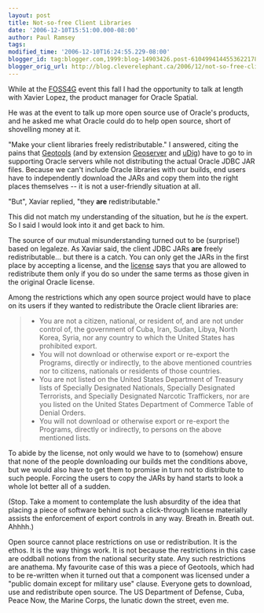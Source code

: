 ```yaml
---
layout: post
title: Not-so-free Client Libraries
date: '2006-12-10T15:51:00.000-08:00'
author: Paul Ramsey
tags: 
modified_time: '2006-12-10T16:24:55.229-08:00'
blogger_id: tag:blogger.com,1999:blog-14903426.post-6104994144553622178
blogger_orig_url: http://blog.cleverelephant.ca/2006/12/not-so-free-client-libraries.html
---
```


While at the [FOSS4G](htthttp://beta.blogger.com/img/gl.link.gifp://www.foss4g2006.org) event this fall I had the opportunity to talk at length with Xavier Lopez, the product manager for Oracle Spatial.  

He was at the event to talk up more open source use of Oracle's products, and he asked me what Oracle could do to help open source, short of shovelling money at it.

"Make your client libraries freely redistributable." I answered, citing the pains that [Geotools](http://www.geotools.org) (and by extension [Geoserver](http://geoserver.sourceforge.net) and [uDig](http://udig.refractions.net)) have to go to in supporting Oracle servers while not distributing the actual Oracle JDBC JAR files.  Because we can't include Oracle libraries with our builds, end users have to independently download the JARs and copy them into the right places themselves -- it is not a user-friendly situation at all.

"But", Xaviar replied, "they **are** redistributable."

This did not match my understanding of the situation, but he *is* the expert. So I said I would look into it and get back to him.

The source of our mutual misunderstanding turned out to be (surprise!) based on legaleze.  As Xaviar said, the client JDBC JARs **are** freely redistributable... but there is a catch.  You can only get the JARs in the first place by accepting a license, and the [license](http://www.oracle.com/technology/software/htdocs/distlic.html?url=http://www.oracle.com/technology/software/tech/java/sqlj_jdbc/htdocs/jdbc_10201.html) says that you are allowed to redistribute them only if you do so under the same terms as those given in the original Oracle license.

Among the restrictions which any open source project would have to place on its users if they wanted to redistribute the Oracle client libraries are:

> * You are not a citizen, national, or resident of, and are not under control of, the government of Cuba, Iran, Sudan, Libya, North Korea, Syria, nor any country to which the United States has prohibited export.
> * You will not download or otherwise export or re-export the Programs, directly or indirectly, to the above mentioned countries nor to citizens, nationals or residents of those countries.
> * You are not listed on the United States Department of Treasury lists of Specially Designated Nationals, Specially Designated Terrorists, and Specially Designated Narcotic Traffickers, nor are you listed on the United States Department of Commerce Table of Denial Orders.
> * You will not download or otherwise export or re-export the Programs, directly or indirectly, to persons on the above mentioned lists.

To abide by the  license, not only would we have to to (somehow) ensure that none of the people downloading our builds met the conditions above, but we would also have to get them to promise in turn not to distribute to such people. Forcing the users to copy the JARs by hand starts to look a whole lot better all of a sudden.

(Stop. Take a moment to contemplate the lush absurdity of the idea that placing a piece of software behind such a click-through license materially assists the enforcement of export controls in any way. Breath in. Breath out. Ahhhh.)

Open source cannot place restrictions on use or redistribution.  It is the ethos.  It is the way things work.  It is not because the restrictions in this case are oddball notions from the national security state.  Any such restrictions are anathema.  My favourite case of this was a piece of Geotools, which had to be re-written when it turned out that a component was licensed under a "public domain except for military use" clause.  Everyone gets to download, use and redistribute open source.  The US Department of Defense, Cuba, Peace Now, the Marine Corps, the lunatic down the street, even me.